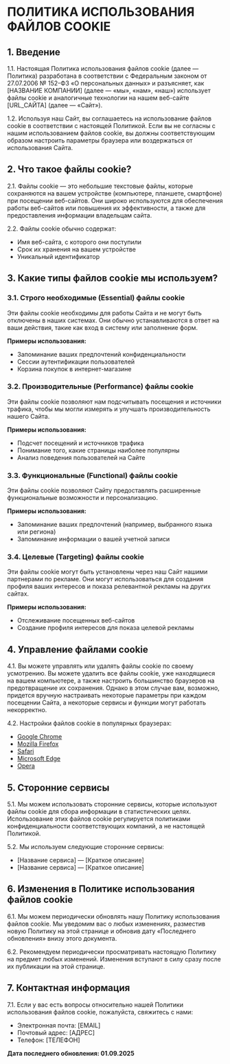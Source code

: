 # ПОЛИТИКА ИСПОЛЬЗОВАНИЯ ФАЙЛОВ COOKIE

## 1. Введение
1.1. Настоящая Политика использования файлов cookie (далее — Политика) разработана в соответствии с Федеральным законом от 27.07.2006 № 152-ФЗ «О персональных данных» и разъясняет, как [НАЗВАНИЕ КОМПАНИИ] (далее — «мы», «нам», «наш») использует файлы cookie и аналогичные технологии на нашем веб-сайте [URL_САЙТА] (далее — «Сайт»).

1.2. Используя наш Сайт, вы соглашаетесь на использование файлов cookie в соответствии с настоящей Политикой. Если вы не согласны с нашим использованием файлов cookie, вы должны соответствующим образом настроить параметры браузера или воздержаться от использования Сайта.

## 2. Что такое файлы cookie?
2.1. Файлы cookie — это небольшие текстовые файлы, которые сохраняются на вашем устройстве (компьютере, планшете, смартфоне) при посещении веб-сайтов. Они широко используются для обеспечения работы веб-сайтов или повышения их эффективности, а также для предоставления информации владельцам сайта.

2.2. Файлы cookie обычно содержат:
   - Имя веб-сайта, с которого они поступили
   - Срок их хранения на вашем устройстве
   - Уникальный идентификатор

## 3. Какие типы файлов cookie мы используем?

### 3.1. Строго необходимые (Essential) файлы cookie
Эти файлы cookie необходимы для работы Сайта и не могут быть отключены в наших системах. Они обычно устанавливаются в ответ на ваши действия, такие как вход в систему или заполнение форм.

**Примеры использования:**
- Запоминание ваших предпочтений конфиденциальности
- Сессии аутентификации пользователей
- Корзина покупок в интернет-магазине

### 3.2. Производительные (Performance) файлы cookie
Эти файлы cookie позволяют нам подсчитывать посещения и источники трафика, чтобы мы могли измерять и улучшать производительность нашего Сайта.

**Примеры использования:**
- Подсчет посещений и источников трафика
- Понимание того, какие страницы наиболее популярны
- Анализ поведения пользователей на Сайте

### 3.3. Функциональные (Functional) файлы cookie
Эти файлы cookie позволяют Сайту предоставлять расширенные функциональные возможности и персонализацию.

**Примеры использования:**
- Запоминание ваших предпочтений (например, выбранного языка или региона)
- Запоминание информации о вашей учетной записи

### 3.4. Целевые (Targeting) файлы cookie
Эти файлы cookie могут быть установлены через наш Сайт нашими партнерами по рекламе. Они могут использоваться для создания профиля ваших интересов и показа релевантной рекламы на других сайтах.

**Примеры использования:**
- Отслеживание посещенных веб-сайтов
- Создание профиля интересов для показа целевой рекламы

## 4. Управление файлами cookie
4.1. Вы можете управлять или удалять файлы cookie по своему усмотрению. Вы можете удалить все файлы cookie, уже находящиеся на вашем компьютере, а также настроить большинство браузеров на предотвращение их сохранения. Однако в этом случае вам, возможно, придется вручную настраивать некоторые параметры при каждом посещении Сайта, а некоторые сервисы и функции могут работать некорректно.

4.2. Настройки файлов cookie в популярных браузерах:
   - [Google Chrome](https://support.google.com/chrome/answer/95647)
   - [Mozilla Firefox](https://support.mozilla.org/ru/kb/udalenie-kuki-dannyh-sajtov-udalit-informaciu)
   - [Safari](https://support.apple.com/ru-ru/guide/safari/manage-cookies-and-website-data-sfri11471/mac)
   - [Microsoft Edge](https://support.microsoft.com/ru-ru/microsoft-edge/удалить-файлы-cookie-в-microsoft-edge-63947406-40ac-c3b8-57b9-2a946a29ae09)
   - [Opera](https://help.opera.com/ru/latest/web-preferences/#cookies)

## 5. Сторонние сервисы
5.1. Мы можем использовать сторонние сервисы, которые используют файлы cookie для сбора информации в статистических целях. Использование этих файлов cookie регулируется политиками конфиденциальности соответствующих компаний, а не настоящей Политикой.

5.2. Мы используем следующие сторонние сервисы:
   - [Название сервиса] — [Краткое описание]
   - [Название сервиса] — [Краткое описание]

## 6. Изменения в Политике использования файлов cookie
6.1. Мы можем периодически обновлять нашу Политику использования файлов cookie. Мы уведомим вас о любых изменениях, разместив новую Политику на этой странице и обновив дату «Последнего обновления» внизу этого документа.

6.2. Рекомендуем периодически просматривать настоящую Политику на предмет любых изменений. Изменения вступают в силу сразу после их публикации на этой странице.

## 7. Контактная информация
7.1. Если у вас есть вопросы относительно нашей Политики использования файлов cookie, пожалуйста, свяжитесь с нами:
   - Электронная почта: [EMAIL]
   - Почтовый адрес: [АДРЕС]
   - Телефон: [ТЕЛЕФОН]

**Дата последнего обновления: 01.09.2025**
